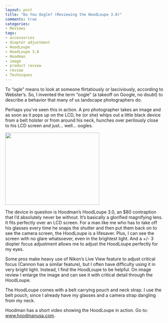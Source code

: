 ```yaml
---
layout: post
title: "Do You Oogle? (Reviewing the HoodLoupe 3.0)"
comments: true
categories:
- Reviews
tags:
- accessories
- diopter adjustment
- HoodLoupe
- HoodLoupe 3.0
- Hoodman
- image
- product review
- review
- Techniques
---
```

To “ogle” means to look at someone flirtatiously or lasciviously, according to Webster’s. So, I invented the term “oogle” (a takeoff on Google, no doubt) to describe a behavior that many of us landscape photographers do.

Perhaps you’ve seen this in action. A pro photographer takes an image and as soon as it pops up on the LCD, he (or she) whips out a little black device from a belt holster or from around his neck, hunches over perilously close to his LCD screen and just… well… oogles.

<a href="http://blog.lesterpickerphoto.com/wp-content/uploads/2010/08/H-LPP30.gif"><img class="size-medium wp-image-533" title="H-LPP30" src="http://blog.lesterpickerphoto.com/wp-content/uploads/2010/08/H-LPP30-300x231.gif" alt="" width="300" height="231" /></a>

The device in question is Hoodman’s HoodLoupe 3.0, an $80 contraption that I’d absolutely never be without. It’s basically a glorified magnifying lens. It fits perfectly over an LCD screen. For a man like me who has to take off his glasses every time he snaps the shutter and then put them back on to see the camera screen, the HoodLoupe is a lifesaver. Plus, I can see the screen with no glare whatsoever, even in the brightest light. And a +/- 3  diopter focus adjustment allows me to adjust the HoodLoupe perfectly for my eyes.

Some pros make heavy use of Nikon’s Live View feature to adjust critical focus (Cannon has a similar feature), but I often have difficulty using it in very bright light. Instead, I find the HoodLoupe to be helpful. On image review I enlarge the image and can see it with critical detail through the HoodLoupe.

The HoodLoupe comes with a belt carrying pouch and neck strap. I use the belt pouch, since I already have my glasses and a camera strap dangling from my neck.

Hoodman has a short video showing the HoodLoupe in action. Go to:  <a href="http://www.hoodmanusa.com">www.hoodmanusa.com</a>.